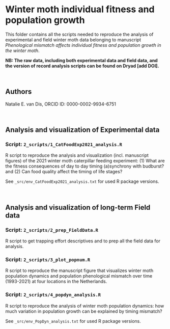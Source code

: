 # Winter moth individual fitness and population growth
This folder contains all the scripts needed to reproduce the analysis of experimental and field winter moth data belonging to manuscript _Phenological mismatch affects individual fitness and population growth in the winter moth_.

**NB: The raw data, including both experimental data and field data, and the version of record analysis scripts can be found on Dryad [add DOI].**

&nbsp;

## Authors
Natalie E. van Dis, ORCID ID: 0000-0002-9934-6751

&nbsp;

## Analysis and visualization of Experimental data
### Script: ```2_scripts/1_CatFoodExp2021_analysis.R ```
R script to reproduce the analysis and visualization (incl. manuscript figures) of the 2021 winter moth caterpillar feeding experiment: (1) What are the fitness consequences of day to day timing (a)synchrony with budburst? and (2) Can food quality affect the timing of life stages?

See ```_src/env_CatFoodExp2021_analysis.txt``` for used R package versions.

&nbsp;

## Analysis and visualization of long-term Field data
### Script: ```2_scripts/2_prep_FieldData.R ```
R script to get trapping effort descriptives and to prep all the field data for analysis.

### Script: ```2_scripts/3_plot_popnum.R ```
R script to reproduce the manuscript figure that visualizes winter moth population dynamics and population phenological mismatch over time (1993-2021) at four locations in the Netherlands.

### Script: ```2_scripts/4_popdyn_analysis.R ```
R script to reproduce the analysis of winter moth population dynamics: how much variation in population growth can be explained by timing mismatch?

See ```_src/env_PopDyn_analysis.txt``` for used R package versions.
